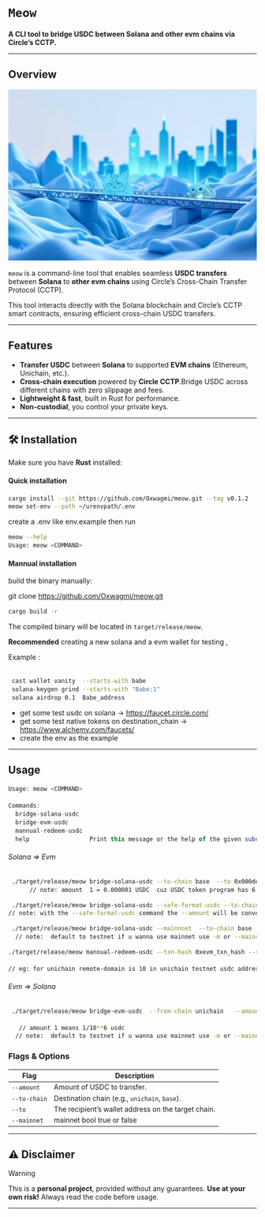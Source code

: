 # `Meow`

 **A CLI tool to bridge USDC between Solana and other evm chains via Circle’s CCTP.**


---

##  Overview
![meooow](meow.jpeg )

`meow` is a command-line tool that enables seamless **USDC transfers** between **Solana** to **other evm chains** using Circle’s Cross-Chain Transfer Protocol (CCTP).

This tool interacts directly with the Solana blockchain and Circle’s CCTP smart contracts, ensuring efficient cross-chain USDC transfers.



---

##  Features

- **Transfer USDC** between **Solana** to supported **EVM chains** (Ethereum, Unichain, etc.).
- **Cross-chain execution** powered by **Circle CCTP**.Bridge USDC across different chains with zero slippage and fees.
- **Lightweight & fast**, built in Rust for performance.
- **Non-custodial**, you control your private keys.

---

## 🛠 Installation

Make sure you have **Rust** installed:

#### Quick installation

```sh
cargo install --git https://github.com/Oxwagmi/meow.git --tag v0.1.2
meow set-env --path ~/urenvpath/.env    
```
create a .env  like env.example 
then run

```sh 
meow --help                                                                                                                                           .env file loaded successfully
Usage: meow <COMMAND>
```


#### Mannual installation
build the binary manually:

git clone https://github.com/Oxwagmi/meow.git

```sh
cargo build -r
```
The compiled binary will be located in `target/release/meow`.

**Recommended** creating a new solana and a evm wallet for testing , 
<br/>

Example :

```sh

 cast wallet vanity  --starts-with babe         
 solana-keygen grind --starts-with "Babe:1"  
 solana airdrop 0.1  Babe_address

```

- get some test usdc on solana  -> https://faucet.circle.com/
- get some test native tokens on destination_chain  -> https://www.alchemy.com/faucets/
- create the env as the example 

---


## Usage


```js
Usage: meow <COMMAND>

Commands:
  bridge-solana-usdc   
  bridge-evm-usdc      
  mannual-redeem-usdc  
  help                 Print this message or the help of the given subcommand(s)

```
###### Solana => Evm

```sh
 ./target/release/meow bridge-solana-usdc --to-chain base  --to 0x000destination_address  --amount 1                                                 
      // note: amount  1 = 0.000001 USDC  cuz USDC token program has 6 decimal points on solana chain             
```

```sh
 ./target/release/meow bridge-solana-usdc --safe-format-usdc --to-chain base  --to 0x000destination_address  --amount 1                                               
// note: with the --safe-format-usdc command the --amount will be converted to correct decimal points and default max transfer to 100 USDC for safety. src/programs.rs line 144        
```

```sh
 ./target/release/meow bridge-solana-usdc --mainnnet  --to-chain base  --to 0x000destination_address --amount 1                                                 
  // note:  default to testnet if u wanna use mainnet use -m or --mainnnet         
```
```sh
./target/release/meow mannual-redeem-usdc --txn-hash 0xevm_txn_hash --remote-domain 10 --retry-secs 100 --remote-usdc 0x31d0220469e10c4E71834a79b1f276d740d3768F

// eg: for unichain remote-domain is 10 in unichain testnet usdc address is 0x3.. 

```

######   Evm => Solana

```sh
 ./target/release/meow bridge-evm-usdc  --from-chain unichain   --amount 1  --retry-secs 300   
   
   // amount 1 means 1/10**6 usdc  
  // note:  default to testnet if u wanna use mainnet use -m or --mainnnet         
```



### Flags & Options
| Flag | Description |
|------|------------|
| `--amount` | Amount of USDC to transfer. |
| `--to-chain` | Destination chain (e.g., `unichain`, `base`). |
| `--to` | The recipient’s wallet address on the target chain. |
| `--mainnet` |  mainnet bool true or false|


---
## ⚠ Disclaimer

> [!WARNING]  
>This is a **personal project**, provided  without any guarantees. **Use at your own risk!** Always read the code before usage.


---

